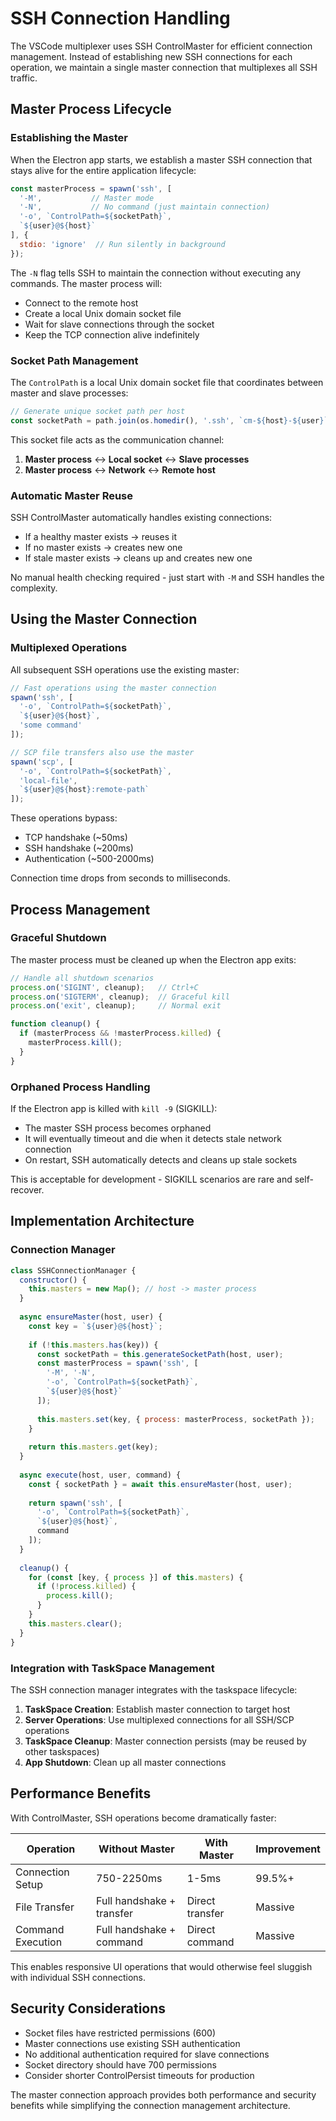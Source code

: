 # SSH Connection Handling

The VSCode multiplexer uses SSH ControlMaster for efficient connection management. Instead of establishing new SSH connections for each operation, we maintain a single master connection that multiplexes all SSH traffic.

## Master Process Lifecycle

### Establishing the Master

When the Electron app starts, we establish a master SSH connection that stays alive for the entire application lifecycle:

```javascript
const masterProcess = spawn('ssh', [
  '-M',           // Master mode
  '-N',           // No command (just maintain connection)
  '-o', `ControlPath=${socketPath}`,
  `${user}@${host}`
], {
  stdio: 'ignore'  // Run silently in background
});
```

The `-N` flag tells SSH to maintain the connection without executing any commands. The master process will:
- Connect to the remote host
- Create a local Unix domain socket file
- Wait for slave connections through the socket
- Keep the TCP connection alive indefinitely

### Socket Path Management

The `ControlPath` is a local Unix domain socket file that coordinates between master and slave processes:

```javascript
// Generate unique socket path per host
const socketPath = path.join(os.homedir(), '.ssh', `cm-${host}-${user}`);
```

This socket file acts as the communication channel:
1. **Master process** ↔ **Local socket** ↔ **Slave processes**
2. **Master process** ↔ **Network** ↔ **Remote host**

### Automatic Master Reuse

SSH ControlMaster automatically handles existing connections:
- If a healthy master exists → reuses it
- If no master exists → creates new one
- If stale master exists → cleans up and creates new one

No manual health checking required - just start with `-M` and SSH handles the complexity.

## Using the Master Connection

### Multiplexed Operations

All subsequent SSH operations use the existing master:

```javascript
// Fast operations using the master connection
spawn('ssh', [
  '-o', `ControlPath=${socketPath}`,
  `${user}@${host}`,
  'some command'
]);

// SCP file transfers also use the master
spawn('scp', [
  '-o', `ControlPath=${socketPath}`,
  'local-file',
  `${user}@${host}:remote-path`
]);
```

These operations bypass:
- TCP handshake (~50ms)
- SSH handshake (~200ms) 
- Authentication (~500-2000ms)

Connection time drops from seconds to milliseconds.

## Process Management

### Graceful Shutdown

The master process must be cleaned up when the Electron app exits:

```javascript
// Handle all shutdown scenarios
process.on('SIGINT', cleanup);   // Ctrl+C
process.on('SIGTERM', cleanup);  // Graceful kill
process.on('exit', cleanup);     // Normal exit

function cleanup() {
  if (masterProcess && !masterProcess.killed) {
    masterProcess.kill();
  }
}
```

### Orphaned Process Handling

If the Electron app is killed with `kill -9` (SIGKILL):
- The master SSH process becomes orphaned
- It will eventually timeout and die when it detects stale network connection
- On restart, SSH automatically detects and cleans up stale sockets

This is acceptable for development - SIGKILL scenarios are rare and self-recover.

## Implementation Architecture

### Connection Manager

```javascript
class SSHConnectionManager {
  constructor() {
    this.masters = new Map(); // host -> master process
  }
  
  async ensureMaster(host, user) {
    const key = `${user}@${host}`;
    
    if (!this.masters.has(key)) {
      const socketPath = this.generateSocketPath(host, user);
      const masterProcess = spawn('ssh', [
        '-M', '-N',
        '-o', `ControlPath=${socketPath}`,
        `${user}@${host}`
      ]);
      
      this.masters.set(key, { process: masterProcess, socketPath });
    }
    
    return this.masters.get(key);
  }
  
  async execute(host, user, command) {
    const { socketPath } = await this.ensureMaster(host, user);
    
    return spawn('ssh', [
      '-o', `ControlPath=${socketPath}`,
      `${user}@${host}`,
      command
    ]);
  }
  
  cleanup() {
    for (const [key, { process }] of this.masters) {
      if (!process.killed) {
        process.kill();
      }
    }
    this.masters.clear();
  }
}
```

### Integration with TaskSpace Management

The SSH connection manager integrates with the taskspace lifecycle:

1. **TaskSpace Creation**: Establish master connection to target host
2. **Server Operations**: Use multiplexed connections for all SSH/SCP operations
3. **TaskSpace Cleanup**: Master connection persists (may be reused by other taskspaces)
4. **App Shutdown**: Clean up all master connections

## Performance Benefits

With ControlMaster, SSH operations become dramatically faster:

| Operation | Without Master | With Master | Improvement |
|-----------|---------------|-------------|-------------|
| Connection Setup | 750-2250ms | 1-5ms | 99.5%+ |
| File Transfer | Full handshake + transfer | Direct transfer | Massive |
| Command Execution | Full handshake + command | Direct command | Massive |

This enables responsive UI operations that would otherwise feel sluggish with individual SSH connections.

## Security Considerations

- Socket files have restricted permissions (600)
- Master connections use existing SSH authentication
- No additional authentication required for slave connections
- Socket directory should have 700 permissions
- Consider shorter ControlPersist timeouts for production

The master connection approach provides both performance and security benefits while simplifying the connection management architecture.
